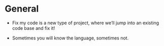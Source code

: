 # General 

* Fix my code is a new type of project, where we’ll jump into an existing code base and fix it!

* Sometimes you will know the language, sometimes not.
